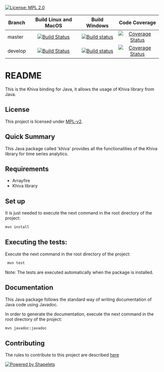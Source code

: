 [![License: MPL 2.0](https://img.shields.io/badge/License-MPL%202.0-brightgreen.svg)](https://github.com/shapelets/khiva-java/blob/master/LICENSE.txt)  

| Branch        | Build Linux and MacOS                                                                                                                |  Build Windows                                                                                                                                                              | Code Coverage                                                                                                                                            |
| ------------- |:------------------------------------------------------------------------------------------------------------------------------------:|:---------------------------------------------------------------------------------------------------------------------------------------------------------------------------:|:--------------------------------------------------------------------------------------------------------------------------------------------------------:|
| master        | [![Build Status](https://travis-ci.org/shapelets/khiva-java.svg?branch=master)](https://travis-ci.org/shapelets/khiva-java/branches) | [![Build status](https://ci.appveyor.com/api/projects/status/qm5swdme1fb99d5m/branch/master?svg=true)](https://ci.appveyor.com/project/shapelets/khiva-java/branch/master)  |[![Coverage Status](https://codecov.io/gh/shapelets/khiva-java/branch/master/graph/badge.svg)](https://codecov.io/gh/shapelets/khiva-java/branch/master)  |
| develop       | [![Build Status](https://travis-ci.org/shapelets/khiva-java.svg?branch=develop)](https://travis-ci.org/shapelets/khiva-java/branches)| [![Build status](https://ci.appveyor.com/api/projects/status/qm5swdme1fb99d5m/branch/develop?svg=true)](https://ci.appveyor.com/project/shapelets/khiva-java/branch/develop)|[![Coverage Status](https://codecov.io/gh/shapelets/khiva-java/branch/develop/graph/badge.svg)](https://codecov.io/gh/shapelets/khiva-java/branch/develop)|


# README #
This is the Khiva binding for Java, it allows the usage of Khiva library from Java.

## License
This project is licensed under [MPL-v2](https://www.mozilla.org/en-US/MPL/2.0/).
 
## Quick Summary
This Java package called 'khiva' provides all the functionalities of the Khiva library for time series analytics.

## Requirements
* Arrayfire
* Khiva library

## Set up
It is just needed to execute the next command in the root directory of the project:
```bash
mvn install
```
## Executing the tests:
Execute the next command in the root directory of the project:
```bash
 mvn test
```
 
Note: The tests are executed automatically when the package is installed.

## Documentation
This Java package follows the standard way of writing documentation of Java code using Javadoc.

In order to generate the documentation, execute the next command in the root directory of the project: 
```bash
mvn javadoc:javadoc
```

## Contributing
The rules to contribute to this project are described [here](CONTRIBUTING.md)

[![Powered by Shapelets](https://img.shields.io/badge/powered%20by-Shapelets-orange.svg?style=flat&colorA=E1523D&colorB=007D8A)](https://shapelets.io)
